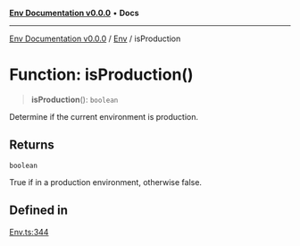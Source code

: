 [**Env Documentation v0.0.0**](../../README.md) • **Docs**

***

[Env Documentation v0.0.0](../../modules.md) / [Env](../README.md) / isProduction

# Function: isProduction()

> **isProduction**(): `boolean`

Determine if the current environment is production.

## Returns

`boolean`

True if in a production environment, otherwise false.

## Defined in

[Env.ts:344](https://github.com/stonemjs/env/blob/6d8870e32e6f150443b9e0e2704e84c73ef41979/src/Env.ts#L344)
